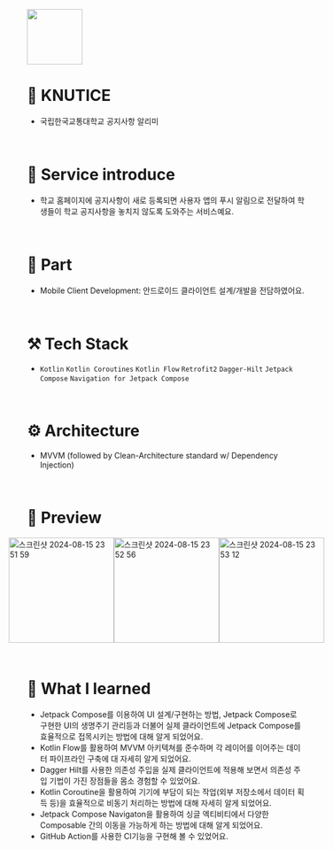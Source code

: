 <img src="https://github.com/user-attachments/assets/f1bc12e8-f218-4d58-a7bf-5e8d4c24327b" width="100">
<br>

# 🔔 KNUTICE
- 국립한국교통대학교 공지사항 알리미

<br>

# 💁 Service introduce
- 학교 홈페이지에 공지사항이 새로 등록되면 사용자 앱의 푸시 알림으로 전달하여 학생들이 학교 공지사항을 놓치지 않도록 도와주는 서비스예요.

<br>

# 🙋 Part
- Mobile Client Development: 안드로이드 클라이언트 설계/개발을 전담하였어요.


<br>

# ⚒️ Tech Stack
- `Kotlin` `Kotlin Coroutines` `Kotlin Flow` `Retrofit2` `Dagger-Hilt` `Jetpack Compose` `Navigation for Jetpack Compose`

<br>

# ⚙️ Architecture
- MVVM (followed by Clean-Architecture standard w/ Dependency Injection)


<br>

# 📱 Preview
<div style="display: flex; justify-content: center; margin-bottom: 10px;">
  
<img width="190" alt="스크린샷 2024-08-15 23 51 59" src="https://github.com/user-attachments/assets/5f6568fc-b839-4704-96d7-f893d18600c6">

<img width="190" alt="스크린샷 2024-08-15 23 52 56" src="https://github.com/user-attachments/assets/070ee2c6-420f-416a-9395-4837b4c5c009">

<img width="190" alt="스크린샷 2024-08-15 23 53 12" src="https://github.com/user-attachments/assets/40e37308-ac29-4b69-b065-2184591f7375">

</div>

<br>

# 🧐 What I learned
- Jetpack Compose를 이용하여 UI 설계/구현하는 방법, Jetpack Compose로 구현한 UI의 생명주기 관리등과 더불어 실제 클라이언트에 Jetpack Compose를 효율적으로 접목시키는 방법에 대해 알게 되었어요.
- Kotlin Flow를 활용하여 MVVM 아키텍쳐를 준수하며 각 레이어를 이어주는 데이터 파이프라인 구축에 대 자세히 알게 되었어요.
- Dagger Hilt를 사용한 의존성 주입을 실제 클라이언트에 적용해 보면서 의존성 주입 기법이 가진 장점들을 몸소 경험할 수 있었어요.
- Kotlin Coroutine을 활용하여 기기에 부담이 되는 작업(외부 저장소에서 데이터 획득 등)을 효율적으로 비동기 처리하는 방법에 대해 자세히 알게 되었어요.
- Jetpack Compose Navigaton을 활용하여 싱글 엑티비티에서 다양한 Composable 간의 이동을 가능하게 하는 방법에 대해 알게 되었어요.
- GitHub Action를 사용한 CI기능을 구현해 볼 수 있었어요.
